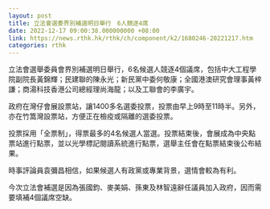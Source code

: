 ```yaml
---
layout: post
title: 立法會選委界別補選明日舉行　6人競逐4席
date: 2022-12-17 09:00:38.000000000 +08:00
link: https://news.rthk.hk/rthk/ch/component/k2/1680246-20221217.htm
categories: rthk
---
```


立法會選舉委員會界別補選明日舉行，6名候選人競逐4個議席，包括中大工程學院副院長黃錦輝；民建聯的陳永光；新民黨中委何敬康；全國港澳研究會理事黃梓謙；商湯科技香港公司總經理尚海龍；以及工聯會的李廣宇。

政府在灣仔會展設票站，讓1400多名選委投票，投票由早上9時至11時半。另外，亦在竹篙灣設票站，方便正在檢疫或隔離的選委投票。

投票採用「全票制」，得票最多的4名候選人當選。投票結束後，會展成為中央點票站進行點票，並以光學標記閱讀系統進行點票，選舉主任會在點票結束後公布結果。

時事評論員袁彌昌相信，如果候選人有政黨或專業背景，選情會較為有利。

今次立法會補選是因為張國鈞、麥美娟、孫東及林智遠辭任議員加入政府，因而需要填補4個議席空缺。
